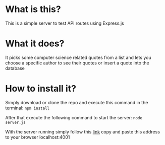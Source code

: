 # What is this?

This is a simple server to test API routes using Express.js

# What it does?

It picks some computer science related quotes from a list and lets you choose a specific author to see their quotes or insert a quote into the database

# How to install it?

Simply download or clone the repo and execute this command in the terminal:
```npm install```

After that execute the following command to start the server:
```node server.js```

With the server running simply follow this <a href="localhost:4001" target="_blank">link</a> copy and paste this address to your browser localhost:4001